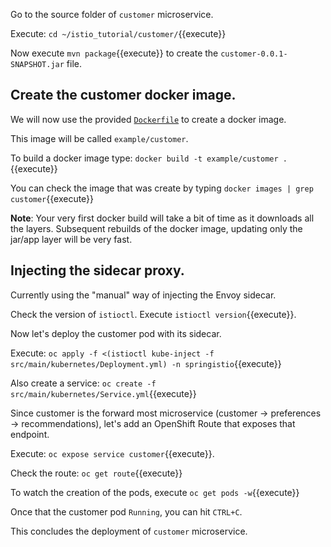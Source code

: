 Go to the source folder of `customer` microservice.

Execute: `cd ~/istio_tutorial/customer/`{{execute}}

Now execute `mvn package`{{execute}} to create the `customer-0.0.1-SNAPSHOT.jar` file.

## Create the customer docker image.

We will now use the provided [`Dockerfile`](https://github.com/redhat-developer-demos/istio_tutorial/blob/master/customer/Dockerfile) to create a docker image.

This image will be called `example/customer`.

To build a docker image type: `docker build -t example/customer .`{{execute}}

You can check the image that was create by typing `docker images | grep customer`{{execute}}

**Note**: Your very first docker build will take a bit of time as it downloads all the layers. Subsequent rebuilds of the docker image, updating only the jar/app layer will be very fast.

## Injecting the sidecar proxy.

Currently using the "manual" way of injecting the Envoy sidecar.

Check the version of `istioctl`. Execute `istioctl version`{{execute}}.

Now let's deploy the customer pod with its sidecar.

Execute: `oc apply -f <(istioctl kube-inject -f src/main/kubernetes/Deployment.yml) -n springistio`{{execute}}

Also create a service: `oc create -f src/main/kubernetes/Service.yml`{{execute}} 

Since customer is the forward most microservice (customer -> preferences -> recommendations), let's add an OpenShift Route that exposes that endpoint.

Execute: `oc expose service customer`{{execute}}.

Check the route: `oc get route`{{execute}}

To watch the creation of the pods, execute `oc get pods -w`{{execute}}

Once that the customer pod `Running`, you can hit `CTRL+C`. 

This concludes the deployment of `customer` microservice.
